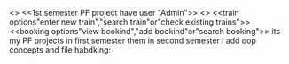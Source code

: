 <<railway train management system>>
<<1st semester PF project have user "Admin">>
<<after login admin can see train or booking options or can logout>>
<<train options"enter new train","search train"or"check existing trains">>
<<booking options"view bookind","add bookind"or"search booking">>
its my PF projects in first semester them in second semester i add oop concepts and file habdking:
